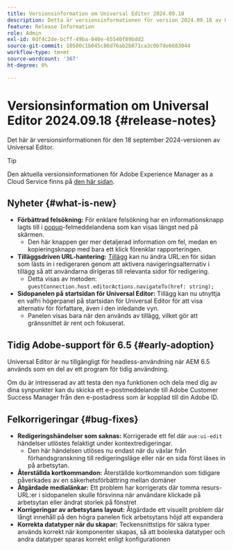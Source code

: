 ```yaml
---
title: Versionsinformation om Universal Editor 2024.09.18
description: Detta är versionsinformationen för version 2024.09.18 av Universal Editor.
feature: Release Information
role: Admin
exl-id: 0df4c2de-bcff-49ba-840e-65540f89bdd2
source-git-commit: 10580c1b045c86d76ab2b871ca3c0b7de6683044
workflow-type: tm+mt
source-wordcount: '367'
ht-degree: 0%

---
```


# Versionsinformation om Universal Editor 2024.09.18 {#release-notes}

Det här är versionsinformationen för den 18 september 2024-versionen av Universal Editor.

>[!TIP]
>
>Den aktuella versionsinformationen för Adobe Experience Manager as a Cloud Service finns på [den här sidan](/help/release-notes/release-notes-cloud/release-notes-current.md).

## Nyheter {#what-is-new}

* **Förbättrad felsökning:** För enklare felsökning har en informationsknapp lagts till i [popup](https://spectrum.adobe.com/page/toast/)-felmeddelandena som kan visas längst ned på skärmen.
   * Den här knappen ger mer detaljerad information om fel, medan en kopieringsknapp med bara ett klick förenklar rapporteringen.
* **Tilläggsdriven URL-hantering:** [Tillägg](/help/implementing/universal-editor/customizing.md#extending) kan nu ändra URL:en för sidan som lästs in i redigeraren genom att aktivera navigeringsalternativ i tillägg så att användarna dirigeras till relevanta sidor för redigering.
   * Detta visas av metoden: `guestConnection.host.editorActions.navigateTo(href: string);`
* **Sidopanelen på startsidan för Universal Editor:** Tillägg kan nu utnyttja en valfri högerpanel på startsidan för Universal Editor för att visa alternativ för författare, även i den inledande vyn.
   * Panelen visas bara när den används av tillägg, vilket gör att gränssnittet är rent och fokuserat.

## Tidig Adobe-support för 6.5 {#early-adoption}

Universal Editor är nu tillgängligt för headless-användning när AEM 6.5 används som en del av ett program för tidig användning.

Om du är intresserad av att testa den nya funktionen och dela med dig av dina synpunkter kan du skicka ett e-postmeddelande till Adobe Customer Success Manager från den e-postadress som är kopplad till din Adobe ID.

## Felkorrigeringar {#bug-fixes}

* **Redigeringshändelser som saknas:** Korrigerade ett fel där `aue:ui-edit` händelser utlöstes felaktigt under kontextredigeringar.
   * Den här händelsen utlöses nu endast när du växlar från förhandsgranskning till redigeringsläge eller när en sida först läses in på arbetsytan.
* **Återställda kortkommandon:** Återställde kortkommandon som tidigare påverkades av en säkerhetsförbättring mellan domäner
* **Åtgärdade medialänkar:** Ett problem har korrigerats där tomma resurs-URL:er i sidopanelen skulle försvinna när användare klickade på arbetsytan eller ändrat storlek på fönstret
* **Korrigeringar av arbetsytans layout:** Åtgärdade ett visuellt problem där långt innehåll på den högra panelen fick arbetsytans höjd att expandera
* **Korrekta datatyper när du skapar:** Teckensnittstips för säkra typer används korrekt när komponenter skapas, så att booleska datatyper och andra datatyper sparas korrekt enligt konfigurationen
